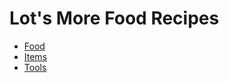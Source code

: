 # Lot's More Food Recipes

- [Food](https://legopitstop.github.io/Minecraft-Recipe-Display/?json=https://raw.githubusercontent.com/legopitstop/Lots-More-Food-Mods/main/recipes/food.json)
- [Items](https://legopitstop.github.io/Minecraft-Recipe-Display/?json=https://raw.githubusercontent.com/legopitstop/Lots-More-Food-Mods/main/recipes/items.json)
- [Tools](https://legopitstop.github.io/Minecraft-Recipe-Display/?json=https://raw.githubusercontent.com/legopitstop/Lots-More-Food-Mods/main/recipes/tools.json)